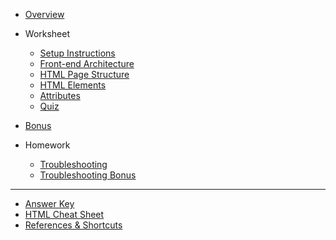 * [Overview](/html/)

* Worksheet
   * [Setup Instructions](/html/setup/)
   * [Front-end Architecture](/html/ws1-architecture/)
   * [HTML Page Structure](/html/ws2-html-structure/)
   * [HTML Elements](/html/ws3-html-tags/)
   * [Attributes](/html/ws4-html-attributes/)
   * [Quiz](/html/quiz.md)

* [Bonus](/html/bonus-styling.md)

* Homework
   * [Troubleshooting](/html/homework/troubleshooting.md)
   * [Troubleshooting Bonus](/html/homework/troubleshooting-bonus.md)

----
* [Answer Key](/html/answer-key.md)
* [HTML Cheat Sheet](/html/references/html-cheat-sheet.md)
* [References & Shortcuts](/html/references/)
